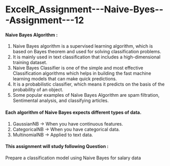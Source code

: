 # ExcelR_Assignment---Naive-Byes---Assignment---12

#### Naive Bayes Algorithm :
  1. Naive Bayes algorithm is a supervised learning algorithm, which is based on Bayes theorem and used for solving classification problems.
  2. It is mainly used in text classification that includes a high-dimensional training dataset.
  3. Naive Bayes Classifier is one of the simple and most effective Classification algorithms which helps in building the fast machine learning models that can make quick predictions.
  4. It is a probabilistic classifier, which means it predicts on the basis of the probability of an object.
  5. Some popular examples of Naïve Bayes Algorithm are spam filtration, Sentimental analysis, and classifying articles.

#### Each algorithm of Naive Bayes expects different types of data.
  1. GaussianNB → When you have continuous features.
  2. CategoricalNB → When you have categorical data.
  3. MultinomialNB → Applied to text data.

#### This assignment will study following Question :
Prepare a classification model using Naive Bayes for salary data
